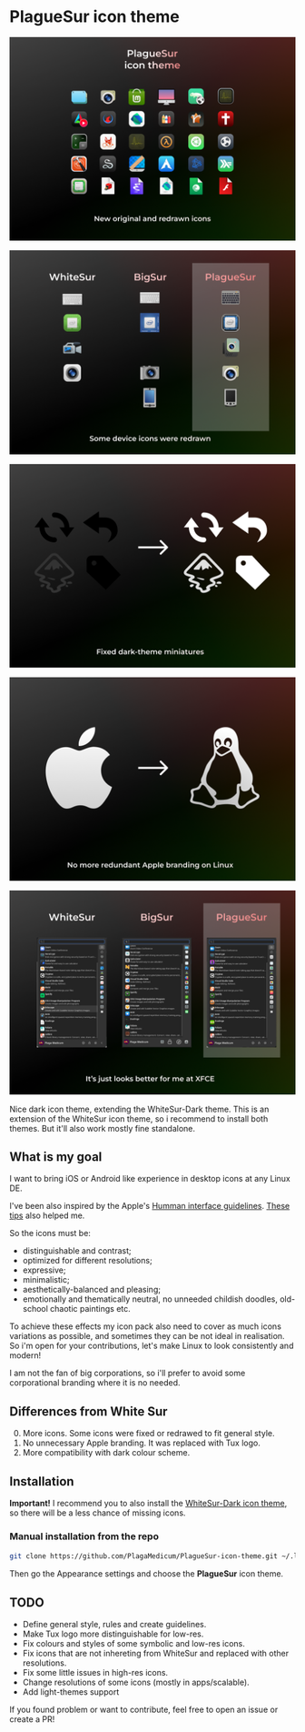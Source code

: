 # PlagueSur icon theme

![Icon theme preview](./icon-theme-preview.png)

![New device icons](./new-device-icons.png)

![Fixed dark-theme miniatures](./fixed-miniatures.png)

![No more Apple branding](./no-more-apples.png)

![Better XFCE](./xfce.png)

Nice dark icon theme, extending the WhiteSur-Dark theme.
This is an extension of the WhiteSur icon theme, so i recommend
to install both themes. But it'll also work mostly fine standalone.

## What is my goal

I want to bring iOS or Android like experience in desktop icons at any
Linux DE.

I've been also inspired by the Apple's
[Humman interface guidelines](https://developer.apple.com/design/human-interface-guidelines).
[These tips](https://lawsofux.com/) also helped me.

So the icons must be:
- distinguishable and contrast;
- optimized for different resolutions;
- expressive;
- minimalistic;
- aesthetically-balanced and pleasing;
- emotionally and thematically neutral, no unneeded childish doodles,
old-school chaotic paintings etc.

To achieve these effects my icon pack also need to cover as much icons
variations as possible, and sometimes they can be not ideal in realisation.
So i'm open for your contributions, let's make Linux to look consistently and modern!

I am not the fan of big corporations, so i'll prefer to avoid some corporational
branding where it is no needed.

## Differences from White Sur

0. More icons. Some icons were fixed or redrawed to fit general style.
1. No unnecessary Apple branding. It was replaced with Tux logo.
2. More compatibility with dark colour scheme.

## Installation

**Important!** I recommend you to also install the
[WhiteSur-Dark icon theme](https://github.com/vinceliuice/WhiteSur-icon-theme),
so there will be a less chance of missing icons.

### Manual installation from the repo

```bash
git clone https://github.com/PlagaMedicum/PlagueSur-icon-theme.git ~/.local/share/icons/PlagueSur
```

Then go the Appearance settings and choose the **PlagueSur** icon theme.

## TODO

- Define general style, rules and create guidelines.
- Make Tux logo more distinguishable for low-res.
- Fix colours and styles of some symbolic and low-res icons.
- Fix icons that are not inhereting from WhiteSur and replaced with other resolutions.
- Fix some little issues in high-res icons.
- Change resolutions of some icons (mostly in apps/scalable).
- Add light-themes support

If you found problem or want to contribute,
feel free to open an issue or create a PR!


